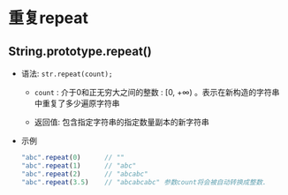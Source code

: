 # 重复repeat

## String.prototype.repeat()

- 语法: `str.repeat(count);`

  - `count` : 介于0和正无穷大之间的整数 : \[0, +∞) 。表示在新构造的字符串中重复了多少遍原字符串

  - 返回值: 包含指定字符串的指定数量副本的新字符串

- 示例

    ```js
    "abc".repeat(0)      // ""
    "abc".repeat(1)      // "abc"
    "abc".repeat(2)      // "abcabc"
    "abc".repeat(3.5)    // "abcabcabc" 参数count将会被自动转换成整数.
    ```
